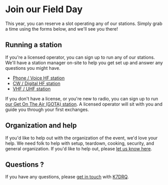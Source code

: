 # Join our Field Day

This year, you can reserve a slot operating any of our stations. Simply grab a time using the forms below, and we'll see you there!

## Running a station

If you're a licensed operator, you can sign up to run any of our stations. We'll have a station manager on-site to help you get set up and answer any questions you might have.

<ul>
    <li><a href="https://seattleradio-voice.youcanbook.me">Phone / Voice HF station</a>
    <li><a href="https://seattleradio-cw-digital.youcanbook.me">CW / Digital HF station</a>
    <li><a href="https://seattleradio-vhf-uhf.youcanbook.me">VHF / UHF station</a>
</ul>

If you don't have a license, or you're new to radio, you can sign up to run <a href="https://seattleradio-gota.youcanbook.me">our Get On The Air (GOTA) station</a>. A licensed operator will sit with you and guide you through your first exchanges.


## Organization and help

If you'd like to help out with the organization of the event, we'd love your help. We need folk to help with setup, teardown, cooking, security, and general organization. If you'd like to help out, please [let us know here](https://forms.gle/bP5pKXehXZdFwPb68).


## Questions ?

If you have any questions, please <a href="mailto:k7drq@psrg.org">get in touch</a> with [K7DRQ](https://qrz.com/db/K7DRQ).
